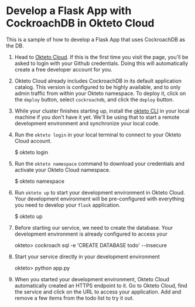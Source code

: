 # Develop a Flask App with CockroachDB in Okteto Cloud

This is a sample of how to develop a Flask App that uses CockroachDB as the DB. 


1. Head to [Okteto Cloud](https://cloud.okteto.com). If this is the first time you visit the page, you'll be asked to login with your Github credentials. Doing this will automatically create a free developer account for you.

1. Okteto Cloud already includes CockroachDB in its default application catalog. This version is configured to be highly available, and to only admin traffic from within your Okteto namespace. To deploy it, click on the `deploy` button, select `cockroachdb`, and click the `deploy` button.

1. While your cluster finishes starting up, install the [okteto CLI](https://okteto.com/docs/getting-started/installation/index.html) in your local machine if you don't have it yet. We'll be using that to start a remote development environment and synchronize your local code.

1. Run the `okteto login` in your local terminal to connect to your Okteto Cloud account.

      $ okteto login

1. Run the `okteto namespace` command to download your credentials and activate your Okteto Cloud namespace.

      $ okteto namespace

1. Run `okteto up` to start your development environment in Okteto Cloud. Your development environment will be pre-configured with everything you need to develop your `flask` application.

      $ okteto up


1. Before starting our service, we need to create the database. Your development environment is already configured to access your 

      okteto> cockroach sql -e 'CREATE DATABASE todo' --insecure

1. Start your service directly in your development environment

      okteto> python app.py

1. When you started your development environment, Okteto Cloud automatically created an HTTPS endpoint to it. Go to Okteto Cloud, find the service and click on the URL to access your application. Add and remove a few items from the todo list to try it out. 